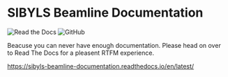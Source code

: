 # SIBYLS Beamline Documentation

![Read the Docs](https://img.shields.io/readthedocs/sibyls-beamline-documentation)
![GitHub](https://img.shields.io/github/license/bl1231/documentation)

Beacuse you can never have enough documentation. Please head on over to Read The Docs for a pleasent RTFM experience.

https://sibyls-beamline-documentation.readthedocs.io/en/latest/
